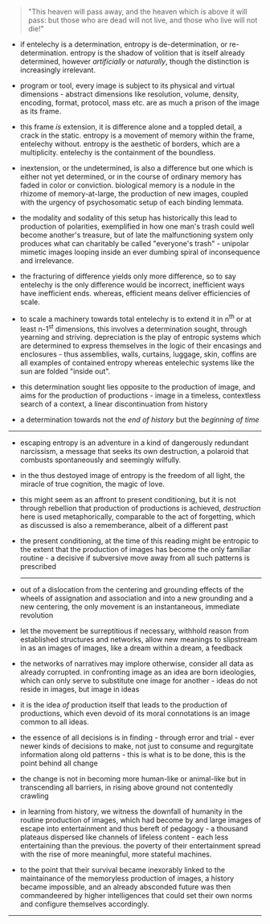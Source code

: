 > "This heaven will pass away, and the heaven which is above it will pass: but those who are dead will not live, and those who live will not die!" 


- if entelechy is a determination, entropy is de-determination, or re-determination. entropy is the shadow of volition that is itself already determined, however _artificially_ or _naturally_, though the distinction is increasingly irrelevant.


- program or tool, every image is subject to its physical and virtual dimensions - abstract dimensions like resolution, volume, density, encoding, format, protocol, mass etc. are as much a prison of the image as its frame.


- this frame _is_ extension, it is difference alone and a toppled detail, a crack in the static. entropy is a movement of memory within the frame, entelechy without. entropy is the aesthetic of borders, which are a multiplicity. entelechy is the containment of the boundless.


- inextension, or the undetermined, is also a difference but one which is either not yet determined, or in the course of ordinary memory has faded in color or conviction. biological memory is a nodule in the rhizome of memory-at-large, the production of new images, coupled with the urgency of psychosomatic setup of each binding lemmata.


- the modality and sodality of this setup has historically this lead to production of polarities, exemplified in how one man's trash could well become another's treasure, but of late the malfunctioning system only produces what can charitably be called "everyone's trash" - unipolar mimetic images looping inside an ever dumbing spiral of inconsequence and irrelevance.


- the fracturing of difference yields only more difference, so to say entelechy is the only difference would be incorrect, inefficient ways have inefficient ends. whereas, efficient means deliver efficiencies of scale.


- to scale a machinery towards total entelechy is to extend it in n<sup>th</sup> or at least n-1<sup>st</sup> dimensions, this involves a determination sought, through yearning and striving. depreciation is the play of entropic systems which are determined to express themselves in the logic of their encasings and enclosures - thus assemblies, walls, curtains, luggage, skin, coffins are all examples of contained entropy whereas entelechic systems like the sun are folded "inside out".


- this determination sought lies opposite to the  production of image, and aims for the production of productions - image in a timeless, contextless search of a context, a linear discontinuation from history


- a determination towards not the _end of history_ but the _beginning of time_


---


- escaping entropy is an adventure in a kind of dangerously redundant narcissism, a message that seeks its own destruction, a polaroid that combusts spontaneously and seemingly wilfully.


- in the thus destoyed image of entropy is the freedom of all light, the miracle of true cognition, the magic of love.


- this might seem as an affront to present conditioning, but it is not through rebellion that production of productions is achieved, _destruction_ here is used metaphorically, comparable to the act of forgetting, which as discussed is also a rememberance, albeit of a different past


- the present conditioning, at the time of this reading might be entropic to the extent that the production of images has become the only familiar routine - a decisive if subversive move away from all such patterns is prescribed


  --- 


- out of a dislocation from the centering and grounding effects of the wheels of assignation and association and into a new grounding and a new centering, the only movement is an instantaneous, immediate revolution


- let the movement be surreptitious if necessary, withhold reason from established structures and networks, allow new meanings to slipstream in as an images of images, like a dream within a dream, a feedback 


- the networks of narratives may implore otherwise, consider all data as already corrupted. in confronting image as an idea are born ideologies, which can only serve to substitute one image for another - ideas do not reside in images, but image in ideas 


-  it is the idea _of_ production itself that leads to the production of productions, which even devoid of its moral connotations is an image common to all ideas.


- the essence of all decisions is in finding - through error and trial - ever newer kinds of decisions to make, not just to consume and regurgitate information along old patterns - this is what is to be done, this is the point behind all change


- the change is not in becoming more human-like or animal-like but in transcending all barriers, in rising above ground not contentedly crawling


- in learning from history, we witness the downfall of humanity in the routine production of images, which had become by and large images of escape into entertainment and thus bereft of pedagogy - a thousand plateaus dispersed like channels of lifeless content - each less entertaining than the previous. the poverty of their entertainment spread with the rise of more meaningful, more stateful  machines. 


- to the point that their survival became inexorably linked to the maintainance of the memoryless production of images, a history became impossible, and an already absconded future was then commandeered by higher intelligences that could set their own norms and configure themselves accordingly.


---